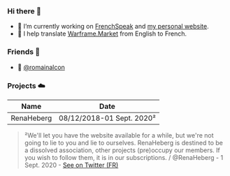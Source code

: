 ### Hi there :wave:
* :thought_balloon: I’m currently working on [FrenchSpeak](https://frenchspeak.cf) and [my personal website](https://neigeppy.wtf).
* :speech_balloon: I help translate [Warframe.Market](https://warframe.market) from English to French.

### Friends :dancers:
* :speech_balloon: [@romainalcon](https://github.com/romainalcon)

### Projects :cloud:

Name | Date
------------ | -------------
RenaHeberg | 08/12/2018-01 Sept. 2020²

> ²We'll let you have the website available for a while, but we're not going to lie to you and lie to ourselves.
> RenaHeberg is destined to be a dissolved association, other projects (pre)occupy our members.
> If you wish to follow them, it is in our subscriptions. / @RenaHeberg - 1 Sept. 2020 - [See on Twitter (FR)](https://twitter.com/RenaHeberg/status/1300869245023277058)
